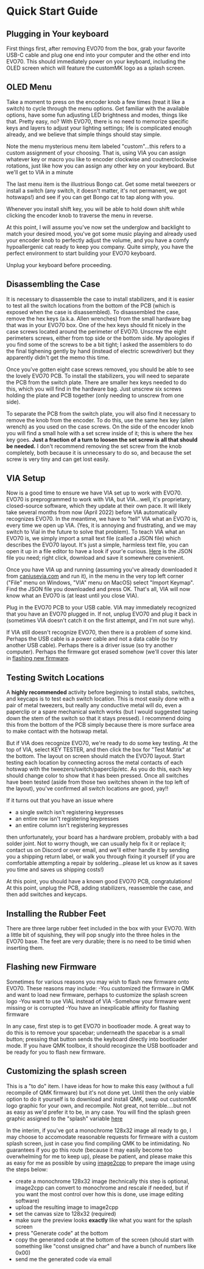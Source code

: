 # Quick Start Guide

## Plugging in Your keyboard

First things first, after removing EVO70 from the box, grab your favorite USB-C cable and plug one end into your computer and the other end into EVO70. This should immediately power on your keyboard, including the OLED screen which will feature the customMK logo as a splash screen.

## OLED Menu

Take a moment to press on the encoder knob a few times (treat it like a switch) to cycle through the menu options. Get familiar with the available options, have some fun adjusting LED brightness and modes, things like that. Pretty easy, no? With EVO70, there is no need to memorize specific keys and layers to adjust your lighting settings; life is complicated enough already, and we believe that simple things should stay simple.

Note the menu mysterious menu item labeled "custom"...this refers to a custom assignment of your choosing. That is, using VIA you can assign whatever key or macro you like to encoder clockwise and coutnerclockwise rotations, just like how you can assign any other key on your keyboard. But we'll get to VIA in a minute

The last menu item is the illustrious Bongo cat. Get some metal tweezers or install a switch (any switch, it doesn't matter, it's not permanent, we got hotswaps!) and see if you can get Bongo cat to tap along with you.

Whenever you install shift key, you will be able to hold down shift while clicking the encoder knob to traverse the menu in reverse.

At this point, I will assume you've now set the underglow and backlight to match your desired mood, you've got some music playing and already used your encoder knob to perfectly adjust the volume, and you have a comfy hypoallergenic cat ready to keep you company. Quite simply, you have the perfect environment to start building your EVO70 keyboard.

Unplug your keyboard before proceeding.


## Disassembling the Case

It is necessary to disassemble the case to install stabilizers, and it is easier to test all the switch locations from the bottom of the PCB (which is exposed when the case is disassembled). To disassembled the case, remove the hex keys (a.k.a. Allen wrenches) from the small hardware bag that was in your EVO70 box. One of the hex keys should fit nicely in the case screws located around the perimeter of EVO70. Unscrew the eight perimeters screws, either from top side or the bottom side. My apologies if you find some of the screws to be a bit tight; I asked the assemblers to do the final tighening gently by hand (instead of electric screwdriver) but they apparently didn't get the memo this time.

Once you've gotten eight case screws removed, you should be able to see the lovely EVO70 PCB. To install the stabilizers, you will need to separate the PCB from the switch plate. There are smaller hex keys needed to do this, which you will find in the hardware bag. Just unscrew six screws holding the plate and PCB together (only needing to unscrew from one side).

To separate the PCB from the switch plate, you will also find it necessary to remove the knob from the encoder. To do this, use the same hex key (allen wrench) as you used on the case screws. On the side of the encoder knob you will find a small hole with a set screw inside of it; this is where the hex key goes. **Just a fraction of a turn to loosen the set screw is all that should be needed.** I don't recommend removing the set screw from the knob completely, both because it is unnecessary to do so, and because the set screw is very tiny and can get lost easily.


## VIA Setup

Now is a good time to ensure we have VIA set up to work with EVO70. EVO70 is preprogrammed to work with VIA, but VIA...well, it's proprietary, closed-source software, which they update at their own pace. It will likely take several months from now (April 2022) before VIA automatically recognizes EVO70. In the meantime, we have to "tell" VIA what an EVO70 is, every time we open up VIA. (Yes, it is annoying and frustrating, and we may switch to Vial in the future to solve that problem). To teach VIA what an EVO70 is, we simply import a small text file (called a JSON file) which describes the EVO70 layout. It's just a simple, harmless text file, you can open it up in a file editor to have a look if your'e curious. [Here](https://raw.githubusercontent.com/customMK/custommk.github.io/master/docs/EVO70/evo70_via.json) is the JSON file you need; right click, download and save it somewhere convenient.

Once you have VIA up and running (assuming you've already downloaded it from [caniusevia.com](https://caniusevia.com) and run it), in the menu in the very top left corner ("File" menu on Windows, "VIA" menu on MacOS) select "Import Keymap". Find the JSON file you downloaded and press OK. That's all, VIA will now know what an EVO70 is (at least until you close VIA).

Plug in the EVO70 PCB to your USB cable. VIA may immediately recognized that you have an EVO70 plugged in. If not, unplug EVO70 and plug it back in (sometimes VIA doesn't catch it on the first attempt, and I'm not sure why).

If VIA still doesn't recognize EVO70, then there is a problem of some kind. Perhaps the USB cable is a power cable and not a data cable (so try another USB cable). Perhaps there is a driver issue (so try another computer). Perhaps the firmware got erased somehow (we'll cover this later in [flashing new firmware](#flashing-new-firmware).

## Testing Switch Locations

A **highly recommended** activity before beginning to install stabs, switches, and keycaps is to test each switch location. This is most easily done with a pair of metal tweezers, but really any conductive metal will do, even a paperclip or a spare mechanical switch works (but I would suggested taping down the stem of the switch so that it stays pressed). I recommend doing this from the bottom of the PCB simply because there is more surface area to make contact with the hotswap metal.

But if VIA does recognize EVO70, we're ready to do some key testing. At the top of VIA, select KEY TESTER, and then click the box for "Test Matrix" at the bottom. The layout on screen should match the EVO70 layout. Start testing each location by connecting across the metal contacts of each hotswap with the tweezers/switch/paperclip/etc. As you do this, each key should change color to show that it has been pressed. Once all switches have been tested (aside from those two switches shown in the top left of the layout), you've confirmed all switch locations are good, yay!!

If it turns out that you have an issue where 
- a single switch isn't registering keypresses
- an entire row isn't registering keypresses
- an entire column isn't registering keypresses

then unfortunately, your board has a hardware problem, probably with a bad solder joint. Not to worry though, we can usually help fix it or replace it; contact us on Discord or over email, and we'll either handle it by sending you a shipping return label, or walk you through fixing it yourself (if you are comfortable attempting a repair by soldering...please let us know as it saves you time and saves us shipping costs!)

At this point, you should have a known good EVO70 PCB, congratulations! At this point, unplug the PCB, adding stabilizers, reassemble the case, and then add switches and keycaps.

## Installing the Rubber Feet

There are three large rubber feet included in the box with your EVO70. With a little bit of squishing, they will pop snugly into the three holes in the EVO70 base. The feet are very durable; there is no need to be timid when inserting them. 

## Flashing new Firmware

Sometimes for various reasons you may wish to flash new firmware onto EVO70. These reasons may include:
-You customized the firmware in QMK and want to load new firmware, perhaps to customize the splash screen logo
-You want to use VIAL instead of VIA
-Somehow your firmware went missing or is corrupted
-You have an inexplicable affinity for flashing firmware

In any case, first step is to get EVO70 in bootloader mode. A great way to do this is to remove your spacebar; underneath the spacebar is a small button; pressing that button sends the keyboard directly into bootloader mode. If you have QMK toolbox, it should recoginze the USB bootloader and be ready for you to flash new firmware.

## Customizing the splash screen

This is a "to do" item. I have ideas for how to make this easy (without a full recompile of QMK firmware) but it's not done yet. Until then the only viable option to do it yourself is to download and install QMK, swap out customMK logo graphic for your own, and recompile. Not great, not terrible....but not as easy as we'd prefer it to be, in any case. You will find the splash green graphic assigned to the "splash" variable [here](https://github.com/customMK/qmk_firmware/blob/evo70/keyboards/custommk/evo70/evo70.c)

In the interim, if you've got a monochrome 128x32 image all ready to go, I may choose to accomodate reasonable requests for firmware with a custom splash screen, just in case you find compiling QMK to be intimidating. No guarantees if you go this route (because it may easily become too overwhelming for me to keep up), please be patient, and please make this as easy for me as possible by using [image2cpp](https://javl.github.io/image2cpp/) to prepare the image using the steps below:

- create a monochrome 128x32 image (technically this step is optional, image2cpp can convert to monochrome and rescale if needed, but if you want the most control over how this is done, use image editing software)
- upload the resulting image to image2cpp
- set the canvas size to 128x32 (required)
- make sure the preview looks **exactly** like what you want for the splash screen
- press "Generate code" at the bottom
- copy the generated code at the bottom of the screen (should start with something like "const unsigned char" and have a bunch of numbers like 0x00)
- send me the generated code via email